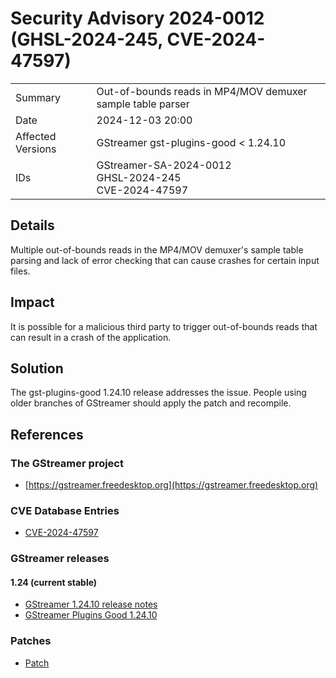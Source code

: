 # Security Advisory 2024-0012 (GHSL-2024-245, CVE-2024-47597)

<div class="vertical-table">

|                   |     |
| ----------------- | --- |
| Summary           | Out-of-bounds reads in MP4/MOV demuxer sample table parser |
| Date              | 2024-12-03 20:00 |
| Affected Versions | GStreamer gst-plugins-good < 1.24.10 |
| IDs               | GStreamer-SA-2024-0012<br/>GHSL-2024-245<br/>CVE-2024-47597 |

</div>

## Details

Multiple out-of-bounds reads in the MP4/MOV demuxer's sample table parsing and
lack of error checking that can cause crashes for certain input files.

## Impact

It is possible for a malicious third party to trigger out-of-bounds reads that
can result in a crash of the application.

## Solution

The gst-plugins-good 1.24.10 release addresses the issue. People using older
branches of GStreamer should apply the patch and recompile.

## References

### The GStreamer project

- [https://gstreamer.freedesktop.org](https://gstreamer.freedesktop.org)

### CVE Database Entries

- [CVE-2024-47597](https://www.cve.org/CVERecord?id=CVE-2024-47597)

### GStreamer releases

#### 1.24 (current stable)

- [GStreamer 1.24.10 release notes](/releases/1.24/#1.24.10)
- [GStreamer Plugins Good 1.24.10](/src/gst-plugins-good/gst-plugins-good-1.24.10.tar.xz)

### Patches

- [Patch](https://gitlab.freedesktop.org/gstreamer/gstreamer/-/merge_requests/8059.patch)
